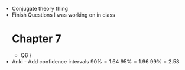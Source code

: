 - Conjugate theory thing
- Finish Questions I was working on in class
	# Chapter 7
	- Q6
\
- Anki - Add confidence intervals
	$90 \% = 1.64$
	$95 \% = 1.96$
	$99\% = 2.58$ 

